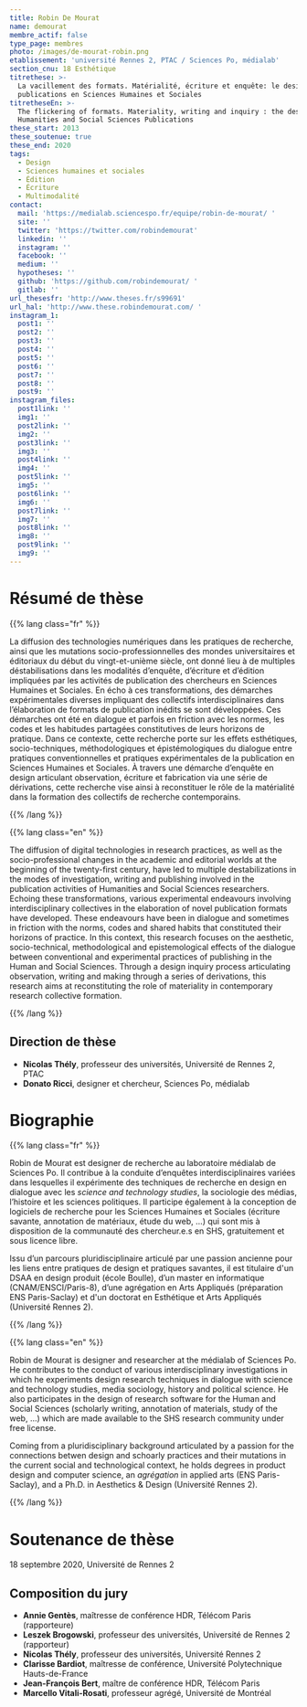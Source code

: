 ```yaml
---
title: Robin De Mourat
name: demourat
membre_actif: false
type_page: membres
photo: /images/de-mourat-robin.png
etablissement: 'université Rennes 2, PTAC / Sciences Po, médialab'
section_cnu: 18 Esthétique
titrethese: >-
  La vacillement des formats. Matérialité, écriture et enquête: le design des
  publications en Sciences Humaines et Sociales
titretheseEn: >-
  The flickering of formats. Materiality, writing and inquiry : the design of
  Humanities and Social Sciences Publications
these_start: 2013
these_soutenue: true
these_end: 2020
tags:
  - Design
  - Sciences humaines et sociales
  - Édition
  - Écriture
  - Multimodalité
contact:
  mail: 'https://medialab.sciencespo.fr/equipe/robin-de-mourat/ '
  site: ''
  twitter: 'https://twitter.com/robindemourat'
  linkedin: ''
  instagram: ''
  facebook: ''
  medium: ''
  hypotheses: ''
  github: 'https://github.com/robindemourat/ '
  gitlab: ''
url_thesesfr: 'http://www.theses.fr/s99691'
url_hal: 'http://www.these.robindemourat.com/ '
instagram_1:
  post1: ''
  post2: ''
  post3: ''
  post4: ''
  post5: ''
  post6: ''
  post7: ''
  post8: ''
  post9: ''
instagram_files:
  post1link: ''
  img1: ''
  post2link: ''
  img2: ''
  post3link: ''
  img3: ''
  post4link: ''
  img4: ''
  post5link: ''
  img5: ''
  post6link: ''
  img6: ''
  post7link: ''
  img7: ''
  post8link: ''
  img8: ''
  post9link: ''
  img9: ''
---
```


<!-- Supprimer les parties non remplies (supprimer les blocks de lang s'il n'y a pas deux langues). Tu es libre d'ajouter ce que tu veux à cette partie -->

# Résumé de thèse

{{% lang class="fr" %}}

La diffusion des technologies numériques dans les pratiques de recherche, ainsi que les mutations socio-professionnelles des mondes universitaires et éditoriaux du début du vingt-et-unième siècle, ont donné lieu à de multiples déstabilisations dans les modalités d’enquête, d’écriture et d’édition impliquées par les activités de publication des chercheurs en Sciences Humaines et Sociales. En écho à ces transformations, des démarches expérimentales diverses impliquant des collectifs interdisciplinaires dans l’élaboration de formats de publication inédits se sont développées. Ces démarches ont été en dialogue et parfois en friction avec les normes, les codes et les habitudes partagées constitutives de leurs horizons de pratique. Dans ce contexte, cette recherche porte sur les effets esthétiques, socio-techniques, méthodologiques et épistémologiques du dialogue entre pratiques conventionnelles et pratiques expérimentales de la publication en Sciences Humaines et Sociales. À travers une démarche d’enquête en design articulant observation, écriture et fabrication via une série de dérivations, cette recherche vise ainsi à reconstituer le rôle de la matérialité dans la formation des collectifs de recherche contemporains.

{{% /lang %}}

{{% lang class="en" %}}

The diffusion of digital technologies in research practices, as well as the socio-professional changes in the academic and editorial worlds at the beginning of the twenty-first century, have led to multiple destabilizations in the modes of investigation, writing and publishing involved in the publication activities of Humanities and Social Sciences researchers. Echoing these transformations, various experimental endeavours involving interdisciplinary collectives in the elaboration of novel publication formats have developed. These endeavours have been in dialogue and sometimes in friction with the norms, codes and shared habits that constituted their horizons of practice. In this context, this research focuses on the aesthetic, socio-technical, methodological and epistemological effects of the dialogue between conventional and experimental practices of publishing in the Human and Social Sciences. Through a design inquiry process articulating observation, writing and making through a series of derivations, this research aims at reconstituting the role of materiality in contemporary research collective formation.

{{% /lang %}}

## Direction de thèse

* **Nicolas Thély**, professeur des universités, Université de Rennes 2, PTAC
* **Donato Ricci**, designer et chercheur, Sciences Po, médialab

# Biographie

{{% lang class="fr" %}}

Robin de Mourat est designer de recherche au laboratoire médialab de Sciences Po. Il contribue à la conduite d’enquêtes interdisciplinaires variées dans lesquelles il expérimente des techniques de recherche en design en dialogue avec les *science and technology studies*, la sociologie des médias, l’histoire et les sciences politiques. Il participe également à la conception de logiciels de recherche pour les Sciences Humaines et Sociales (écriture savante, annotation de matériaux, étude du web, …) qui sont mis à disposition de la communauté des chercheur.e.s en SHS, gratuitement et sous licence libre.

Issu d’un parcours pluridisciplinaire articulé par une passion ancienne pour les liens entre pratiques de design et pratiques savantes, il est titulaire d'un DSAA en design produit (école Boulle), d’un master en informatique (CNAM/ENSCI/Paris-8), d’une agrégation en Arts Appliqués (préparation ENS Paris-Saclay) et d'un doctorat en Esthétique et Arts Appliqués (Université Rennes 2).

{{% /lang %}}

{{% lang class="en" %}}

Robin de Mourat is designer and researcher at the médialab of Sciences Po. He contributes to the conduct of various interdisciplinary investigations in which he experiments design research techniques in dialogue with science and technology studies, media sociology, history and political science. He also participates in the design of research software for the Human and Social Sciences (scholarly writing, annotation of materials, study of the web, ...) which are made available to the SHS research community under free license.

Coming from a pluridisciplinary background articulated by a passion for the connections betwen design and schoarly practices and their mutations in the current social and technological context, he holds degrees in product design and computer science, an *agrégation* in applied arts (ENS Paris-Saclay), and a Ph.D. in Aesthetics & Design (Université Rennes 2).

{{% /lang %}}

# Soutenance de thèse

18 septembre 2020, Université de Rennes 2

## Composition du jury

* **Annie Gentès**, maîtresse de conférence HDR, Télécom Paris (rapporteure)
* **Leszek Brogowski**, professeur des universités, Université de Rennes 2 (rapporteur)
* **Nicolas Thély**, professeur des universités, Université Rennes 2
* **Clarisse Bardiot**, maîtresse de conférence, Université Polytechnique Hauts-de-France
* **Jean-François Bert**, maître de conférence HDR, Télécom Paris
* **Marcello Vitali-Rosati**, professeur agrégé, Université de Montréal
